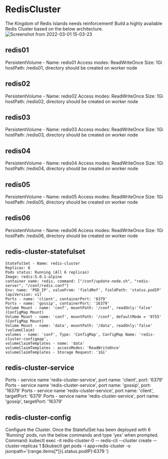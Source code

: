 # RedisCluster
The Kingdom of Redis Islands needs reinforcement! Build a highly available Redis Cluster based on the below architecture.
![Screenshot from 2022-03-01 15-03-23](https://user-images.githubusercontent.com/96254942/156143469-ef6a09c3-f432-4617-93d0-e1e0e5da242d.png)

## redis01
PersistentVolume - Name: redis01
Access modes: ReadWriteOnce
Size: 1Gi
hostPath: /redis01, directory should be created on worker node

## redis02
PersistentVolume - Name: redis02
Access modes: ReadWriteOnce
Size: 1Gi
hostPath: /redis02, directory should be created on worker node

## redis03
PersistentVolume - Name: redis03
Access modes: ReadWriteOnce
Size: 1Gi
hostPath: /redis03, directory should be created on worker node

## redis04
PersistentVolume - Name: redis04
Access modes: ReadWriteOnce
Size: 1Gi
hostPath: /redis04, directory should be created on worker node

## redis05
PersistentVolume - Name: redis05
Access modes: ReadWriteOnce
Size: 1Gi
hostPath: /redis05, directory should be created on worker node

## redis06
PersistentVolume - Name: redis06
Access modes: ReadWriteOnce
Size: 1Gi
hostPath: /redis06, directory should be created on worker node
## redis-cluster-statefulset
```
StatefulSet - Name: redis-cluster
Replicas: 6
Pods status: Running (All 6 replicas)
Image: redis:5.0.1-alpine
container name: redis, command: ["/conf/update-node.sh", "redis-server", "/conf/redis.conf"]
Env: name: 'POD_IP', valueFrom: 'fieldRef', fieldPath: 'status.podIP' (apiVersion: v1)
Ports - name: 'client', containerPort: '6379'
Ports - name: 'gossip', containerPort: '16379'
Volume Mount - name: 'conf', mountPath: '/conf', readOnly:'false' (ConfigMap Mount)
Volume Mount - name: 'conf', mountPath: '/conf', defaultMode = '0755' (ConfigMap Mount)
Volume Mount - name: 'data', mountPath: '/data', readOnly:'false' (volumeClaim)
volumes - name: 'conf', Type: 'ConfigMap', ConfigMap Name: 'redis-cluster-configmap',
volumeClaimTemplates - name: 'data'
volumeClaimTemplates - accessModes: 'ReadWriteOnce'
volumeClaimTemplates - Storage Request: '1Gi'
```
## redis-cluster-service
Ports - service name 'redis-cluster-service', port name: 'client', port: '6379'
Ports - service name 'redis-cluster-service', port name: 'gossip', port: '16379'
Ports - service name 'redis-cluster-service', port name: 'client', targetPort: '6379'
Ports - service name 'redis-cluster-service', port name: 'gossip', targetPort: '16379'
## redis-cluster-config
Configure the Cluster. Once the StatefulSet has been deployed with 6 'Running' pods, run the below commands and type 'yes' when prompted.
Command: kubectl exec -it redis-cluster-0 -- redis-cli --cluster create --cluster-replicas 1 $(kubectl get pods -l app=redis-cluster -o jsonpath='{range.items[*]}{.status.podIP}:6379 ')